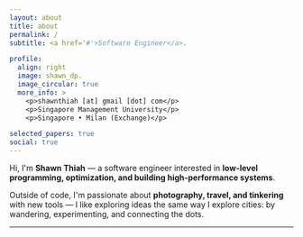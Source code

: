 ```yaml
---
layout: about
title: about
permalink: /
subtitle: <a href='#'>Software Engineer</a>.

profile:
  align: right
  image: shawn_dp.
  image_circular: true
  more_info: >
    <p>shawnthiah [at] gmail [dot] com</p>
    <p>Singapore Management University</p>
    <p>Singapore • Milan (Exchange)</p>

selected_papers: true
social: true
---
```


Hi, I'm **Shawn Thiah** — a software engineer interested in **low-level programming, optimization, and building high-performance systems**.  

Outside of code, I'm passionate about **photography, travel, and tinkering** with new tools — I like exploring ideas the same way I explore cities: by wandering, experimenting, and connecting the dots.  

---
